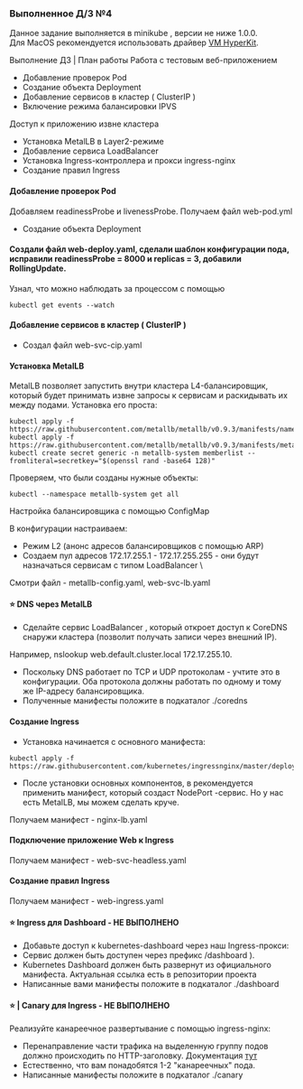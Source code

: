### Выполненное Д/З №4 

Данное задание выполняется в minikube , версии не ниже 1.0.0. \
Для MacOS рекомендуется использовать драйвер [VM HyperKit](https://minikube.sigs.k8s.io/docs/drivers/hyperkit/).

Выполнение ДЗ | План работы
Работа с тестовым веб-приложением
- Добавление проверок Pod
- Создание объекта Deployment
- Добавление сервисов в кластер ( ClusterIP )
- Включение режима балансировки IPVS

Доступ к приложению извне кластера
- Установка MetalLB в Layer2-режиме
- Добавление сервиса LoadBalancer
- Установка Ingress-контроллера и прокси ingress-nginx
- Создание правил Ingress

#### Добавление проверок Pod
Добавляем readinessProbe и livenessProbe. Получаем файл web-pod.yml
- Создание объекта Deployment 
#### Создали файл web-deploy.yaml, сделали шаблон конфигурации пода, исправили readinessProbe = 8000 и replicas = 3, добавили RollingUpdate.
Узнал, что можно наблюдать за процессом с помощью 
```
kubectl get events --watch
```
#### Добавление сервисов в кластер ( ClusterIP )
- Создал файл web-svc-cip.yaml 

#### Установка MetalLB
MetalLB позволяет запустить внутри кластера L4-балансировщик, который будет принимать извне запросы к сервисам и раскидывать их между подами. Установка его проста:
```
kubectl apply -f https://raw.githubusercontent.com/metallb/metallb/v0.9.3/manifests/namespace.yaml
kubectl apply -f https://raw.githubusercontent.com/metallb/metallb/v0.9.3/manifests/metallb.yaml
kubectl create secret generic -n metallb-system memberlist --fromliteral=secretkey="$(openssl rand -base64 128)"
```
Проверяем, что были созданы нужные объекты:
```
kubectl --namespace metallb-system get all
```
Настройка балансировщика с помощью ConfigMap

В конфигурации настраиваем:
- Режим L2 (анонс адресов балансировщиков с помощью ARP)
- Создаем пул адресов 172.17.255.1 - 172.17.255.255 - они будут назначаться сервисам с типом LoadBalancer \

Смотри файл - metallb-config.yaml, web-svc-lb.yaml 

#### ⭐ DNS через MetalLB
- Сделайте сервис LoadBalancer , который откроет доступ к CoreDNS снаружи кластера (позволит получать записи через внешний IP).

Например, nslookup web.default.cluster.local 172.17.255.10.
- Поскольку DNS работает по TCP и UDP протоколам - учтите это в конфигурации. Оба протокола должны работать по одному и тому же IP-адресу балансировщика.
- Полученные манифесты положите в подкаталог ./coredns

#### Создание Ingress
- Установка начинается с основного манифеста:
```
kubectl apply -f https://raw.githubusercontent.com/kubernetes/ingressnginx/master/deploy/static/provider/baremetal/deploy.yaml
```
- После установки основных компонентов, в рекомендуется применить манифест, который создаст NodePort -сервис. Но у нас есть MetalLB, мы можем сделать круче.

Получаем манифест - nginx-lb.yaml 

#### Подключение приложение Web к Ingress
Получаем манифест - web-svc-headless.yaml

#### Создание правил Ingress
Получаем манифест - web-ingress.yaml 

#### ⭐ Ingress для Dashboard - НЕ ВЫПОЛНЕНО 
- Добавьте доступ к kubernetes-dashboard через наш Ingress-прокси:
- Cервис должен быть доступен через префикс /dashboard ).
- Kubernetes Dashboard должен быть развернут из официального манифеста. Актуальная ссылка есть в репозитории проекта
- Написанные вами манифесты положите в подкаталог ./dashboard

#### ⭐ | Canary для Ingress - НЕ ВЫПОЛНЕНО 
Реализуйте канареечное развертывание с помощью ingress-nginx:
- Перенаправление части трафика на выделенную группу подов должно происходить по HTTP-заголовку.
Документация [тут](https://github.com/kubernetes/ingress-nginx/blob/master/docs/user-guide/nginx-configuration/annotations.md#canary)
- Естественно, что вам понадобятся 1-2 "канареечных" пода.
- Написанные манифесты положите в подкаталог ./canary
